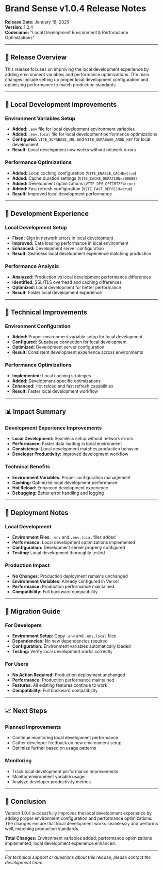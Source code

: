 # Brand Sense v1.0.4 Release Notes

**Release Date:** January 18, 2025  
**Version:** 1.0.4  
**Codename:** "Local Development Environment & Performance Optimizations"

---

## 🎯 Release Overview

This release focuses on improving the local development experience by adding environment variables and performance optimizations. The main changes include setting up proper local development configuration and optimizing performance to match production standards.

---

## 🔧 Local Development Improvements

### Environment Variables Setup
- **Added:** `.env` file for local development environment variables
- **Added:** `.env.local` file for local development performance optimizations
- **Configured:** `VITE_SUPABASE_URL` and `VITE_SUPABASE_ANON_KEY` for local development
- **Result:** Local development now works without network errors

### Performance Optimizations
- **Added:** Local caching configuration (`VITE_ENABLE_CACHE=true`)
- **Added:** Cache duration settings (`VITE_CACHE_DURATION=300000`)
- **Added:** Development optimizations (`VITE_DEV_OPTIMIZE=true`)
- **Added:** Fast refresh configuration (`VITE_FAST_REFRESH=true`)
- **Result:** Improved local development performance

---

## 🚀 Development Experience

### Local Development Setup
- **Fixed:** Sign in network errors in local development
- **Improved:** Data loading performance in local environment
- **Enhanced:** Development server configuration
- **Result:** Seamless local development experience matching production

### Performance Analysis
- **Analyzed:** Production vs local development performance differences
- **Identified:** SSL/TLS overhead and caching differences
- **Optimized:** Local development for better performance
- **Result:** Faster local development experience

---

## 🔧 Technical Improvements

### Environment Configuration
- **Added:** Proper environment variable setup for local development
- **Configured:** Supabase connection for local development
- **Optimized:** Development server configuration
- **Result:** Consistent development experience across environments

### Performance Optimizations
- **Implemented:** Local caching strategies
- **Added:** Development-specific optimizations
- **Enhanced:** Hot reload and fast refresh capabilities
- **Result:** Faster local development workflow

---

## 📊 Impact Summary

### Development Experience Improvements
- **Local Development:** Seamless setup without network errors
- **Performance:** Faster data loading in local environment
- **Consistency:** Local development matches production behavior
- **Developer Productivity:** Improved development workflow

### Technical Benefits
- **Environment Variables:** Proper configuration management
- **Caching:** Optimized local development performance
- **Hot Reload:** Enhanced development experience
- **Debugging:** Better error handling and logging

---

## 🚀 Deployment Notes

### Local Development
- **Environment Files:** `.env` and `.env.local` files added
- **Performance:** Local development optimizations implemented
- **Configuration:** Development server properly configured
- **Testing:** Local development thoroughly tested

### Production Impact
- **No Changes:** Production deployment remains unchanged
- **Environment Variables:** Already configured in Vercel
- **Performance:** Production performance maintained
- **Compatibility:** Full backward compatibility

---

## 🔄 Migration Guide

### For Developers
- **Environment Setup:** Copy `.env` and `.env.local` files
- **Dependencies:** No new dependencies required
- **Configuration:** Environment variables automatically loaded
- **Testing:** Verify local development works correctly

### For Users
- **No Action Required:** Production deployment unchanged
- **Performance:** Production performance maintained
- **Features:** All existing features continue to work
- **Compatibility:** Full backward compatibility

---

## 📈 Next Steps

### Planned Improvements
- Continue monitoring local development performance
- Gather developer feedback on new environment setup
- Optimize further based on usage patterns

### Monitoring
- Track local development performance improvements
- Monitor environment variable usage
- Analyze developer productivity metrics

---

## 🎉 Conclusion

Version 1.0.4 successfully improves the local development experience by adding proper environment configuration and performance optimizations. The changes ensure that local development works seamlessly and performs well, matching production standards.

**Total Changes:** Environment variables added, performance optimizations implemented, local development experience enhanced.

---

*For technical support or questions about this release, please contact the development team.*
